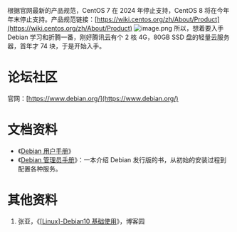 根据官网最新的产品规范，CentOS 7 在 2024 年停止支持，CentOS 8 将在今年年末停止支持。产品规范链接：[https://wiki.centos.org/zh/About/Product](https://wiki.centos.org/zh/About/Product)
![image.png](https://shub-1251708715.cos.ap-guangzhou.myqcloud.com/elog-docs-images/Fn5oaKELIUKI21mN4tRN_P5bydtI.png)
所以，想着要入手 Debian 学习和折腾一番，刚好腾讯云有个 2 核 4G，80GB SSD 盘的轻量云服务器，首年才 74 块，于是开始入手。

# 论坛社区

官网：[https://www.debian.org/](https://www.debian.org/)

# 文档资料

- 《[Debian 用户手册](https://www.debian.org/doc/user-manuals.zh-cn.html)》
- 《[Debian 管理员手册](https://debian-handbook.info/browse/zh-CN/stable/)》：一本介绍 Debian 发行版的书，从初始的安装过程到配置各种服务。

# 其他资料

1. 张亚，《[[Linux]-Debian10 基础使用](https://www.cnblogs.com/alaska/p/14141992.html)》，博客园
